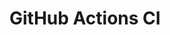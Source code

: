 # GitHub Actions CI





































































































































































































































































































































































































































































































































































































































































































































































































































































































































































































































































































































































































































































































































































































































































































































































































































































































































































































































































































































































































































































































































































































































































































































































































































































































































































































